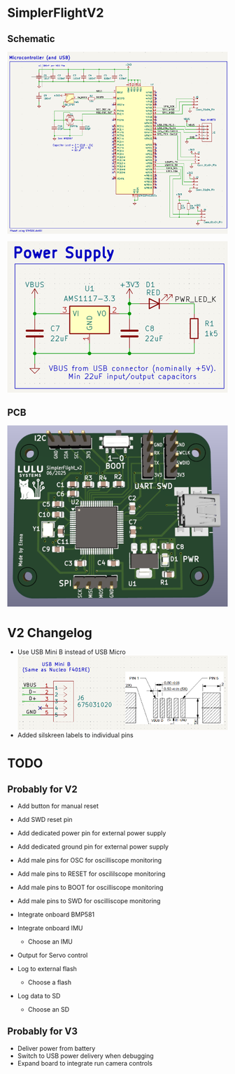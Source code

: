 # SimplerFlightV2
## Schematic
![Microcontroller](https://github.com/elenajusto/SimplerFlightV2/blob/main/Images/mcu.png)

![Power](https://github.com/elenajusto/SimplerFlightV2/blob/main/Images/power.png)

## PCB
![PCB](https://github.com/elenajusto/SimplerFlightV2/blob/main/Images/pcb.png)

# V2 Changelog
- Use USB Mini B instead of USB Micro
![USB](https://github.com/elenajusto/SimplerFlightV2/blob/main/Images/usb.png)
- Added silskreen labels to individual pins

# TODO
## Probably for V2
- Add button for manual reset
- Add SWD reset pin
- Add dedicated power pin for external power supply
- Add dedicated ground pin for external power supply
- Add male pins for OSC for oscilliscope monitoring
- Add male pins to RESET for oscililscope monitoring
- Add male pins to BOOT for oscilliscope monitoring
- Add male pins to SWD for oscilliscope monitoring

- Integrate onboard BMP581

- Integrate onboard IMU
    - Choose an IMU

- Output for Servo control

- Log to external flash
    - Choose a flash
    
- Log data to SD
    - Choose an SD

## Probably for V3
- Deliver power from battery
- Switch to USB power delivery when debugging
- Expand board to integrate run camera controls